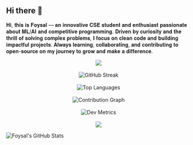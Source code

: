 ## Hi there 👋

𝐇𝐢, 𝐭𝐡𝐢𝐬 𝐢𝐬 𝐅𝐨𝐲𝐬𝐚𝐥 — 𝐚𝐧 𝐢𝐧𝐧𝐨𝐯𝐚𝐭𝐢𝐯𝐞 𝐂𝐒𝐄 𝐬𝐭𝐮𝐝𝐞𝐧𝐭 𝐚𝐧𝐝 𝐞𝐧𝐭𝐡𝐮𝐬𝐢𝐚𝐬𝐭 𝐩𝐚𝐬𝐬𝐢𝐨𝐧𝐚𝐭𝐞 𝐚𝐛𝐨𝐮𝐭 𝐌𝐋/𝐀𝐈 𝐚𝐧𝐝 𝐜𝐨𝐦𝐩𝐞𝐭𝐢𝐭𝐢𝐯𝐞 𝐩𝐫𝐨𝐠𝐫𝐚𝐦𝐦𝐢𝐧𝐠. 𝐃𝐫𝐢𝐯𝐞𝐧 𝐛𝐲 𝐜𝐮𝐫𝐢𝐨𝐬𝐢𝐭𝐲 𝐚𝐧𝐝 𝐭𝐡𝐞 𝐭𝐡𝐫𝐢𝐥𝐥 𝐨𝐟 𝐬𝐨𝐥𝐯𝐢𝐧𝐠 𝐜𝐨𝐦𝐩𝐥𝐞𝐱 𝐩𝐫𝐨𝐛𝐥𝐞𝐦𝐬, 𝐈 𝐟𝐨𝐜𝐮𝐬 𝐨𝐧 𝐜𝐥𝐞𝐚𝐧 𝐜𝐨𝐝𝐞 𝐚𝐧𝐝 𝐛𝐮𝐢𝐥𝐝𝐢𝐧𝐠 𝐢𝐦𝐩𝐚𝐜𝐭𝐟𝐮𝐥 𝐩𝐫𝐨𝐣𝐞𝐜𝐭𝐬. 𝐀𝐥𝐰𝐚𝐲𝐬 𝐥𝐞𝐚𝐫𝐧𝐢𝐧𝐠, 𝐜𝐨𝐥𝐥𝐚𝐛𝐨𝐫𝐚𝐭𝐢𝐧𝐠, 𝐚𝐧𝐝 𝐜𝐨𝐧𝐭𝐫𝐢𝐛𝐮𝐭𝐢𝐧𝐠 𝐭𝐨 𝐨𝐩𝐞𝐧-𝐬𝐨𝐮𝐫𝐜𝐞 𝐨𝐧 𝐦𝐲 𝐣𝐨𝐮𝐫𝐧𝐞𝐲 𝐭𝐨 𝐠𝐫𝐨𝐰 𝐚𝐧𝐝 𝐦𝐚𝐤𝐞 𝐚 𝐝𝐢𝐟𝐟𝐞𝐫𝐞𝐧𝐜𝐞.


<p align="center">
  <!-- ✨ Typing Intro -->
  <img src="https://readme-typing-svg.demolab.com?font=Fira+Code&duration=3000&pause=1000&center=true&vCenter=true&width=435&lines=Hi+there!+I'm+Aqua;Competitive+Programmer;Open+Source+Contributor;Lover+of+Clean+Code+%26+Design" />
  <br><br>

  <!-- 🔥 GitHub Streak -->
  <img src="https://streak-stats.demolab.com?user=Foysal-001&theme=calm&hide_border=true" alt="GitHub Streak" />
  <br><br>

  <!-- 📊 Most Used Languages -->
  <img src="https://github-readme-stats.vercel.app/api/top-langs/?username=Foysal-001&layout=compact&theme=tokyonight&hide_border=true" alt="Top Languages" />
  <br><br>

  <!-- 📈 Contribution Graph -->
  <img src="https://github-readme-activity-graph.vercel.app/graph?username=Foysal-001&theme=github-compact&hide_border=true" alt="Contribution Graph" />
  <br><br>

  <!-- 🧠 Dev Metrics -->
  <img src="https://metrics.lecoq.io/Foysal-001?template=classic&config.timezone=Asia%2FDhaka" alt="Dev Metrics" />
  <br><br>

  <!-- 💡 Programming Quote -->
  <img src="https://quotes-github-readme.vercel.app/api?type=horizontal&theme=radical" />
</p>




![Foysal's GitHub Stats](https://github-readme-stats.vercel.app/api?username=Foysal-001&show_icons=true&theme=radical)




